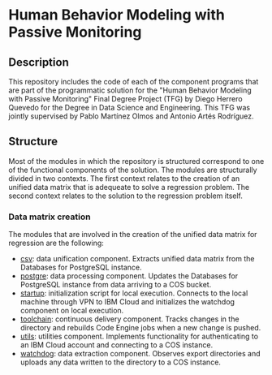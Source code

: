 # Human Behavior Modeling with Passive Monitoring

## Description

This repository includes the code of each of the component programs that are part of the programmatic solution for the "Human Behavior Modeling with Passive Monitoring" Final Degree Project (TFG) by Diego Herrero Quevedo for the Degree in Data Science and Engineering. This TFG was jointly supervised by Pablo Martínez Olmos and Antonio Artés Rodríguez.

## Structure

Most of the modules in which the repository is structured correspond to one of the functional components of the solution. The modules are structurally divided in two contexts. The first context relates to the creation of an unified data matrix that is adequeate to solve a regression problem. The second context relates to the solution to the regression problem itself.

### Data matrix creation

The modules that are involved in the creation of the unified data matrix for regression are the following:

- [csv](./csv): data unification component. Extracts unified data matrix from the Databases for PostgreSQL instance.
- [postgre](./postgre): data processing component. Updates the Databases for PostgreSQL instance from data arriving to a COS bucket.
- [startup](./startup): initialization script for local execution. Connects to the local machine through VPN to IBM Cloud and initializes the watchdog component on local execution.
- [toolchain](./toolchain): continuous delivery component. Tracks changes in the directory and rebuilds Code Engine jobs when a new change is pushed.
- [utils](./utils): utilities component. Implements functionality for authenticating to an IBM Cloud account and connecting to a COS instance.
- [watchdog](./watchdog): data extraction component. Observes export directories and uploads any data written to the directory to a COS instance.
